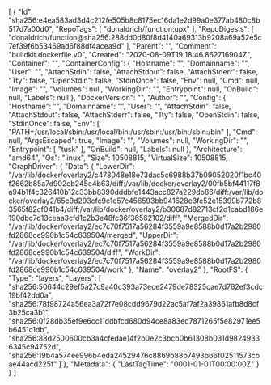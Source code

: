 [
{
"Id": "sha256:e4ea583ad3d4c212fe505b8c8175ec16da1e2d99a0e377ab480c8b517d7a00d0",
"RepoTags": [
"donaldrich/function:upx"
],
"RepoDigests": [
"donaldrich/function@sha256:288dd0d80f8d4140a69313b9208a69a52e5c7ef39f6b53469ad6f88df4acea9d"
],
"Parent": "",
"Comment": "buildkit.dockerfile.v0",
"Created": "2020-08-09T19:18:46.862716904Z",
"Container": "",
"ContainerConfig": {
"Hostname": "",
"Domainname": "",
"User": "",
"AttachStdin": false,
"AttachStdout": false,
"AttachStderr": false,
"Tty": false,
"OpenStdin": false,
"StdinOnce": false,
"Env": null,
"Cmd": null,
"Image": "",
"Volumes": null,
"WorkingDir": "",
"Entrypoint": null,
"OnBuild": null,
"Labels": null
},
"DockerVersion": "",
"Author": "",
"Config": {
"Hostname": "",
"Domainname": "",
"User": "",
"AttachStdin": false,
"AttachStdout": false,
"AttachStderr": false,
"Tty": false,
"OpenStdin": false,
"StdinOnce": false,
"Env": [
"PATH=/usr/local/sbin:/usr/local/bin:/usr/sbin:/usr/bin:/sbin:/bin"
],
"Cmd": null,
"ArgsEscaped": true,
"Image": "",
"Volumes": null,
"WorkingDir": "",
"Entrypoint": [
"tusk"
],
"OnBuild": null,
"Labels": null
},
"Architecture": "amd64",
"Os": "linux",
"Size": 10508815,
"VirtualSize": 10508815,
"GraphDriver": {
"Data": {
"LowerDir": "/var/lib/docker/overlay2/c478048e18e73dac5c6988b37b09052020f1bc40f2662b85a7d902eb245e4b63/diff:/var/lib/docker/overlay2/00fb5bf44117f8a94b1f4c326410b12c33bb8390dddbfe1443acc827a229db86/diff:/var/lib/docker/overlay2/65c9d293cfc9c1e57c456593bb941628e3fe52e15399b772b83565f82cf041b4/diff:/var/lib/docker/overlay2/b30687d82713cf2d1cabd186e190dbc7d13ceaa3cfd1c2b3e48fc36f36562102/diff",
"MergedDir": "/var/lib/docker/overlay2/ec7c70f7517a56284f3559a9e8588b0d17a2b2980fd2868ce990b1c54c639504/merged",
"UpperDir": "/var/lib/docker/overlay2/ec7c70f7517a56284f3559a9e8588b0d17a2b2980fd2868ce990b1c54c639504/diff",
"WorkDir": "/var/lib/docker/overlay2/ec7c70f7517a56284f3559a9e8588b0d17a2b2980fd2868ce990b1c54c639504/work"
},
"Name": "overlay2"
},
"RootFS": {
"Type": "layers",
"Layers": [
"sha256:50644c29ef5a27c9a40c393a73ece2479de78325cae7d762ef3cdc19bf42dd0a",
"sha256:78f98724a56ea3a72f7e08cdd9679d22ac5af7af2a39861afb8d8cf3b25ca3b1",
"sha256:0f28db35ef9e6cc11ddbfcd680d94ce8a83ed7871265f5e82971ee5b6451c1db",
"sha256:88d2500600cb3a4cfedae14f2b0e2c3bcb0b61308b031d98249336345c94752d",
"sha256:19b4a574ee996b4eda24529476c8869b88b7493b66f02511573cbae44acd225f"
]
},
"Metadata": {
"LastTagTime": "0001-01-01T00:00:00Z"
}
}
]

